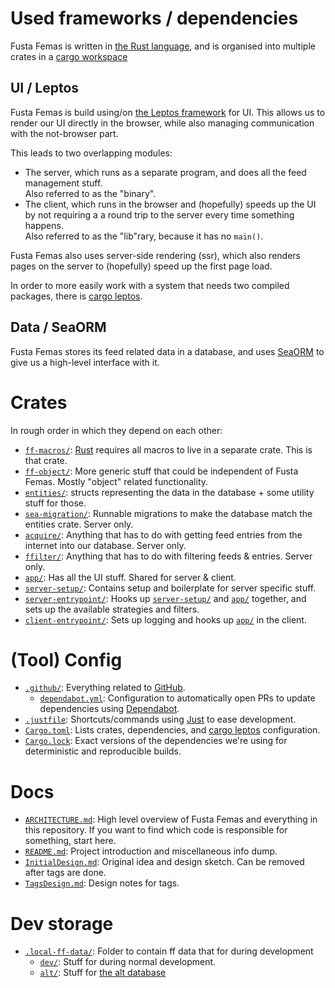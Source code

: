 # Used frameworks / dependencies

Fusta Femas is written in [the Rust language](https://rust-lang.org), and is organised into multiple crates in a [cargo workspace](https://doc.rust-lang.org/cargo/reference/workspaces.html.)

## UI / Leptos

Fusta Femas is build using/on [the Leptos framework](https://leptos.dev) for UI. This allows us to render our UI directly in the browser, while also managing communication with the not-browser part.

This leads to two overlapping modules:
- The server, which runs as a separate program, and does all the feed management stuff. \
Also referred to as the "binary".
- The client, which runs in the browser and (hopefully) speeds up the UI by not requiring a a round trip to the server every time something happens. \
Also referred to as the "lib"rary, because it has no `main()`.

Fusta Femas also uses server-side rendering (ssr), which also renders pages on the server to (hopefully) speed up the first page load.

In order to more easily work with a system that needs two compiled packages, there is [cargo leptos](https://github.com/leptos-rs/cargo-leptos).

## Data / SeaORM

Fusta Femas stores its feed related data in a database, and uses [SeaORM](https://www.sea-ql.org/SeaORM/) to give us a high-level interface with it.

# Crates

In rough order in which they depend on each other:

- [`ff-macros/`](ff-macros/): [Rust](https://rust-lang.org) requires all macros to live in a separate crate. This is that crate.
- [`ff-object/`](ff-object/): More generic stuff that could be independent of Fusta Femas. Mostly "object" related functionality.
- [`entities/`](entities/): structs representing the data in the database + some utility stuff for those.
- [`sea-migration/`](sea-migration/): Runnable migrations to make the database match the entities crate. Server only.
- [`acquire/`](acquire/): Anything that has to do with getting feed entries from the internet into our database. Server only.
- [`ffilter/`](ffilter/): Anything that has to do with filtering feeds & entries. Server only.
- [`app/`](app/): Has all the UI stuff. Shared for server & client.
- [`server-setup/`](server-setup/): Contains setup and boilerplate for server specific stuff.
- [`server-entrypoint/`](server-entrypoint/): Hooks up [`server-setup/`](server-setup/) and [`app/`](app/) together, and sets up the available strategies and filters.
- [`client-entrypoint/`](client-entrypoint/): Sets up logging and hooks up [`app/`](app/) in the client.


# (Tool) Config

- [`.github/`](.github/): Everything related to [GitHub](https://github.com).
	- [`dependabot.yml`](.github/dependabot.yml): Configuration to automatically open PRs to update dependencies using [Dependabot](https://github.com/dependabot).
- [`.justfile`](.justfile): Shortcuts/commands using [Just](https://just.systems) to ease development.
- [`Cargo.toml`](Cargo.toml): Lists crates, dependencies, and [cargo leptos](https://github.com/leptos-rs/cargo-leptos) configuration.
- [`Cargo.lock`](Cargo.lock): Exact versions of the dependencies we're using for deterministic and reproducible builds.

# Docs

- [`ARCHITECTURE.md`](ARCHITECTURE.md): High level overview of Fusta Femas and everything in this repository. If you want to find which code is responsible for something, start here.
- [`README.md`](README.md): Project introduction and miscellaneous info dump.
- [`InitialDesign.md`](InitialDesign.md): Original idea and design sketch. Can be removed after tags are done.
- [`TagsDesign.md`](TagsDesign.md): Design notes for tags.

# Dev storage

- [`.local-ff-data/`](.local-ff-data/): Folder to contain ff data that for during development
	- [`dev/`](.local-ff-data/dev/): Stuff for during normal development.
	- [`alt/`](.local-ff-data/alt/): Stuff for [the alt database](README.md#alt-database)